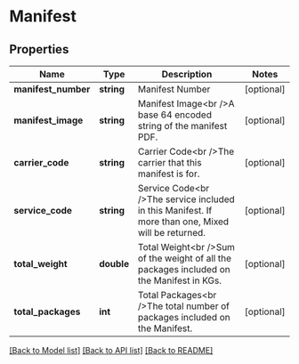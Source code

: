 # Manifest

## Properties
Name | Type | Description | Notes
------------ | ------------- | ------------- | -------------
**manifest_number** | **string** | Manifest Number | [optional] 
**manifest_image** | **string** | Manifest Image&lt;br /&gt;A base 64 encoded string of the manifest PDF. | [optional] 
**carrier_code** | **string** | Carrier Code&lt;br /&gt;The carrier that this manifest is for. | [optional] 
**service_code** | **string** | Service Code&lt;br /&gt;The service included in this Manifest. If more than one, Mixed will be returned. | [optional] 
**total_weight** | **double** | Total Weight&lt;br /&gt;Sum of the weight of all the packages included on the Manifest in KGs. | [optional] 
**total_packages** | **int** | Total Packages&lt;br /&gt;The total number of packages included on the Manifest. | [optional] 

[[Back to Model list]](../README.md#documentation-for-models) [[Back to API list]](../README.md#documentation-for-api-endpoints) [[Back to README]](../README.md)


